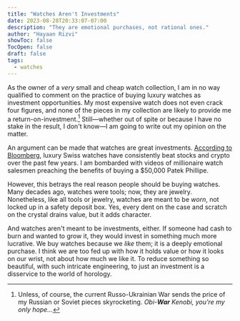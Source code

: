 ```yaml
---
title: "Watches Aren't Investments"
date: 2023-08-28T20:33:07-07:00
description: "They are emotional purchases, not rational ones."
author: "Hayaan Rizvi"
showToc: false
TocOpen: false
draft: false
tags:
  - watches
---
```


As the owner of a _very_ small and cheap watch collection, I am in no way qualified to comment on the practice of buying luxury watches as investment opportunities. My most expensive watch does not even crack four figures, and none of the pieces in my collection are likely to provide me a return-on-investment.[^1] Still—whether out of spite or because I have no stake in the result, I don't know—I am going to write out my opinion on the matter.

An argument can be made that watches are great investments. [According to Bloomberg](https://www.bloomberg.com/news/articles/2023-02-16/luxury-swiss-watches-still-beat-stocks-and-crypto-despite-rolex-and-patek-drop), luxury Swiss watches have consistently beat stocks and crypto over the past few years. I am bombarded with videos of millionaire watch salesmen preaching the benefits of buying a $50,000 Patek Phillipe.

However, this betrays the real reason people should be buying watches. Many decades ago, watches were tools; now, they are jewelry. Nonetheless, like all tools or jewelry, watches are meant to be _worn_, not locked up in a safety deposit box. Yes, every dent on the case and scratch on the crystal drains value, but it adds character.

And watches aren't meant to be investments, either. If someone had cash to burn and wanted to grow it, they would invest in something much more lucrative. We buy watches because we _like_ them; it is a deeply emotional purchase. I think we are too fed up with how it holds value or how it looks on our wrist, not about how much we like it. To reduce something so beautiful, with such intricate engineering, to just an investment is a disservice to the world of horology.

[^1]: Unless, of course, the current Russo-Ukrainian War sends the price of my Russian or Soviet pieces skyrocketing. _Obi-**War** Kenobi, you're my only hope..._